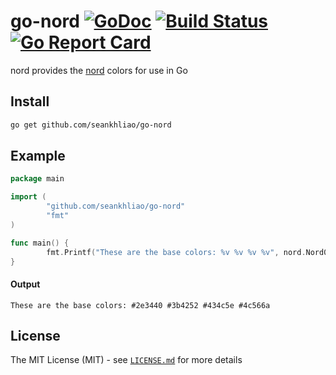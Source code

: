 # go-nord [![GoDoc](https://godoc.org/github.com/seankhliao/go-nord?status.svg)](https://godoc.org/github.com/seankhliao/go-nord) [![Build Status](https://img.shields.io/travis/seankhliao/go-nord.svg?style=flat-square)](https://travis-ci.org/seankhliao/go-nord) [![Go Report Card](https://goreportcard.com/badge/github.com/seankhliao/go-nord)](https://goreportcard.com/report/github.com/seankhliao/go-nord)

nord provides the [nord](https://github.com/arcticicestudio/nord) colors for use in Go

## Install

```bash
go get github.com/seankhliao/go-nord
```

## Example

```go
package main

import (
        "github.com/seankhliao/go-nord"
        "fmt"
)

func main() {
        fmt.Printf("These are the base colors: %v %v %v %v", nord.Nord0, nord.Nord1, nord.Nord2, nord.Nord3)
}
```
#### Output
```
These are the base colors: #2e3440 #3b4252 #434c5e #4c566a
```

## License

The MIT License (MIT) - see [`LICENSE.md`](LICENSE.md) for more details
